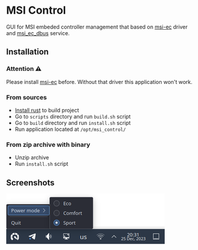# MSI Control

GUI for MSI embeded controller management that based on [msi-ec](https://github.com/BeardOverflow/msi-ec/) driver and [msi_ec_dbus](https://github.com/lmaxyz/msi_ec_dbus) service.

## Installation

### Attention ⚠

Please install [msi-ec](https://github.com/BeardOverflow/msi-ec/) before. Without that driver this application won't work.

### From sources

- [Install rust](https://www.rust-lang.org/tools/install) to build project
- Go to `scripts` directory and run `build.sh` script
- Go to `build` directory and run `install.sh` script
- Run application located at `/opt/msi_control/`

### From zip archive with binary

- Unzip archive
- Run `install.sh` script

## Screenshots

![Screenshot](/screenshots/screenshot_1.png?raw=true "Tray icon management")
